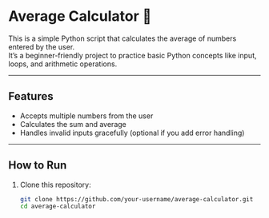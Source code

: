
# Average Calculator 🧮

This is a simple Python script that calculates the average of numbers entered by the user.  
It’s a beginner-friendly project to practice basic Python concepts like input, loops, and arithmetic operations.

---

## Features
- Accepts multiple numbers from the user
- Calculates the sum and average
- Handles invalid inputs gracefully (optional if you add error handling)

---

## How to Run
1. Clone this repository:
   ```bash
   git clone https://github.com/your-username/average-calculator.git
   cd average-calculator
